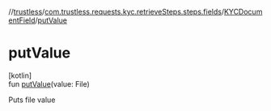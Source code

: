 //[trustless](../../../index.md)/[com.trustless.requests.kyc.retrieveSteps.steps.fields](../index.md)/[KYCDocumentField](index.md)/[putValue](put-value.md)

# putValue

[kotlin]\
fun [putValue](put-value.md)(value: File)

Puts file value
